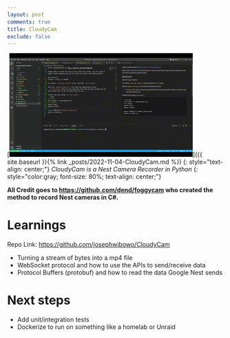 ```yaml
---
layout: post
comments: true
title: CloudyCam
exclude: false
---
```


[![Dashboard Screenshot](/images/cloudycam.gif)]({{ site.baseurl }}{% link _posts/2022-11-04-CloudyCam.md %})
{: style="text-align: center;"}
*CloudyCam is a Nest Camera Recorder in Python*
{: style="color:gray; font-size: 80%; text-align: center;"}

**All Credit goes to https://github.com/dend/foggycam who created the method to record Nest cameras in C#.**

# Learnings

Repo Link: https://github.com/josephwibowo/CloudyCam

- Turning a stream of bytes into a mp4 file
- WebSocket protocol and how to use the APIs to send/receive data
- Protocol Buffers (protobuf) and how to read the data Google Nest sends

# Next steps
 - Add unit/integration tests
 - Dockerize to run on something like a homelab or Unraid
